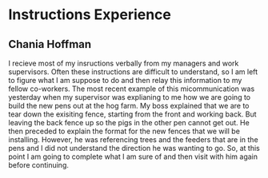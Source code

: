 # Instructions Experience 

## Chania Hoffman 

I recieve most of my insructions verbally from my managers and work supervisors. Often these instructions are difficult to understand, so I am left to figure what I am suppose to do and then relay this information to my fellow co-workers. The most recent example of this micommunication was yesterday when my supervisor was explianing to me how we are going to build the new pens out at the hog farm. My boss explained that we are to tear down the exisiting fence, starting from the front and working back. But leaving the back fence up so the pigs in the other pen cannot get out. He then preceded to explain the format for the new fences that we will be installing. However, he was referencing trees and the feeders that are in the pens and I did not understand the direction he was wanting to go. So, at this point I am going to complete what I am sure of and then visit with him again before continuing. 
